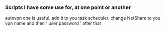 ### Scripts I have some use for, at one point or another

autovpn one is useful, add it to you task scheduler. change NetShare to you vpn name and then ' user password ' after that
